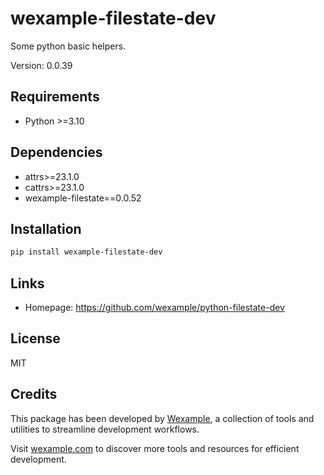# wexample-filestate-dev

Some python basic helpers.

Version: 0.0.39

## Requirements

- Python >=3.10

## Dependencies

- attrs>=23.1.0
- cattrs>=23.1.0
- wexample-filestate==0.0.52

## Installation

```bash
pip install wexample-filestate-dev
```

## Links

- Homepage: https://github.com/wexample/python-filestate-dev

## License

MIT
## Credits

This package has been developed by [Wexample](https://wexample.com), a collection of tools and utilities to streamline development workflows.

Visit [wexample.com](https://wexample.com) to discover more tools and resources for efficient development.